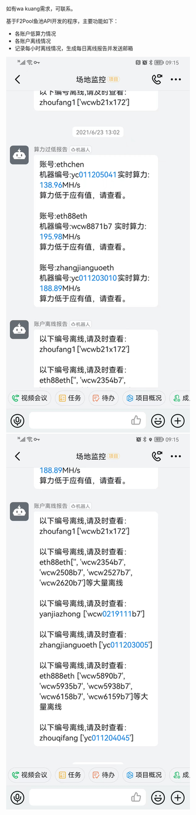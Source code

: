 如有wa kuang需求，可联系。

基于F2Pool鱼池API开发的程序，主要功能如下：
- 各账户低算力情况
- 各账户离线情况
- 记录每小时离线情况，生成每日离线报告并发送邮箱

![图片](./算力过低报告.jpeg)
![图片](./账户离线报告.jpeg)
